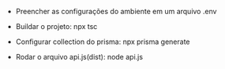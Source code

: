 - Preencher as configurações do ambiente em um arquivo .env

- Buildar o projeto: npx tsc

- Configurar collection do prisma: npx prisma generate

- Rodar o arquivo api.js(dist): node api.js
